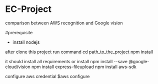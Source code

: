 # EC-Project
comparison between AWS recognition and Google vision

#prerequisite
- install nodejs

after clone this project run command
cd path_to_the_project
npm install

it should install all requirements
or install
npm install --save @google-cloud/vision
npm install express-fileupload
npm install aws-sdk

configure aws credential
$aws configure





